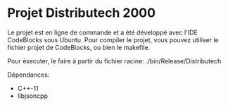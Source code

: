 # Projet Distributech 2000

Le projet est en ligne de commande et a été développé avec l'IDE CodeBlocks sous Ubuntu.
Pour compiler le projet, vous pouvez utiliser le fichier projet de CodeBlocks, ou bien le makefile.

Pour éxecuter, le faire à partir du fichier racine: ./bin/Release/Distributech

Dépendances: 
- C++-11
- libjsoncpp
